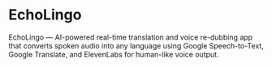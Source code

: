 # EchoLingo
EchoLingo — AI-powered real-time translation and voice re-dubbing app that converts spoken audio into any language using Google Speech-to-Text, Google Translate, and ElevenLabs for human-like voice output.
